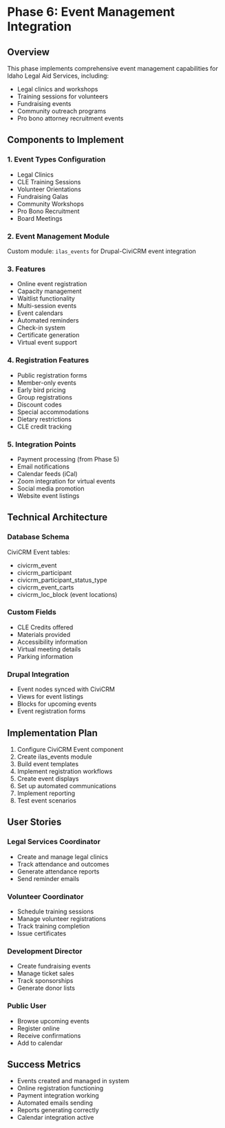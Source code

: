 # Phase 6: Event Management Integration

## Overview
This phase implements comprehensive event management capabilities for Idaho Legal Aid Services, including:
- Legal clinics and workshops
- Training sessions for volunteers
- Fundraising events
- Community outreach programs
- Pro bono attorney recruitment events

## Components to Implement

### 1. Event Types Configuration
- Legal Clinics
- CLE Training Sessions
- Volunteer Orientations
- Fundraising Galas
- Community Workshops
- Pro Bono Recruitment
- Board Meetings

### 2. Event Management Module
Custom module: `ilas_events` for Drupal-CiviCRM event integration

### 3. Features
- Online event registration
- Capacity management
- Waitlist functionality
- Multi-session events
- Event calendars
- Automated reminders
- Check-in system
- Certificate generation
- Virtual event support

### 4. Registration Features
- Public registration forms
- Member-only events
- Early bird pricing
- Group registrations
- Discount codes
- Special accommodations
- Dietary restrictions
- CLE credit tracking

### 5. Integration Points
- Payment processing (from Phase 5)
- Email notifications
- Calendar feeds (iCal)
- Zoom integration for virtual events
- Social media promotion
- Website event listings

## Technical Architecture

### Database Schema
CiviCRM Event tables:
- civicrm_event
- civicrm_participant
- civicrm_participant_status_type
- civicrm_event_carts
- civicrm_loc_block (event locations)

### Custom Fields
- CLE Credits offered
- Materials provided
- Accessibility information
- Virtual meeting details
- Parking information

### Drupal Integration
- Event nodes synced with CiviCRM
- Views for event listings
- Blocks for upcoming events
- Event registration forms

## Implementation Plan

1. Configure CiviCRM Event component
2. Create ilas_events module
3. Build event templates
4. Implement registration workflows
5. Create event displays
6. Set up automated communications
7. Implement reporting
8. Test event scenarios

## User Stories

### Legal Services Coordinator
- Create and manage legal clinics
- Track attendance and outcomes
- Generate attendance reports
- Send reminder emails

### Volunteer Coordinator
- Schedule training sessions
- Manage volunteer registrations
- Track training completion
- Issue certificates

### Development Director
- Create fundraising events
- Manage ticket sales
- Track sponsorships
- Generate donor lists

### Public User
- Browse upcoming events
- Register online
- Receive confirmations
- Add to calendar

## Success Metrics
- Events created and managed in system
- Online registration functioning
- Payment integration working
- Automated emails sending
- Reports generating correctly
- Calendar integration active